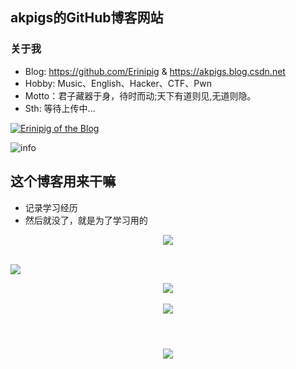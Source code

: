 ## akpigs的GitHub博客网站

### 关于我
- Blog: https://github.com/Erinipig & https://akpigs.blog.csdn.net
- Hobby: Music、English、Hacker、CTF、Pwn
- Motto：君子藏器于身，待时而动;天下有道则见,无道则隐。
- Sth: 等待上传中...

<a href="https://github.com/Erinipig"><img align="center" src="https://github-readme-stats.vercel.app/api?username=Erinipig&show_icons=true&include_all_commits=true&theme=vue&hide_border=true" alt="Erinipig of the Blog" /></a><br/>


![info](https://github-readme-stats.vercel.app/api?username=Erinipig&show_icons=true&count_private=true&hide=prs&theme=radical) 
<br/>

## 这个博客用来干嘛
- 记录学习经历
- 然后就没了，就是为了学习用的
<div align="center">
	<img  src="https://github-readme-stats.vercel.app/api/top-langs/?username=Erinipig&hide_title=true&hide_border=true&layout=compact&langs_count=6&text_color=000&icon_color=fff&bg_color=0,52fa5a,4dfcff,c64dff&theme=graywhite" />
</div> <br />


![](https://visitor-badge.glitch.me/badge?page_id=CasterWx.readme) 
<br/>

<div align="center">
	<img src="https://activity-graph.herokuapp.com/graph?username=Erinipig&theme=xcode" />
</div> <br/>

<div align="center">
	<img  src="https://github-readme-streak-stats.herokuapp.com/?user=Erinipig" />
</div><br/>



<h1 align="center">
	<a href="https://sunguoqi.com/">
		<img src="https://readme-typing-svg.herokuapp.com/?lines=AdvancingKnowledgeTransformLives(%22Hello%2C%20游客!%22);Erinipig祝您今天愉快!&center=true&size=27">
	</a>
</h1>

<!--
**Erinipig/Erinipig** is a ✨ _special_ ✨ repository because its `README.md` (this file) appears on your GitHub profile.

Here are some ideas to get you started:

- 🔭 I’m currently working on ...
- 🌱 I’m currently learning ...
- 👯 I’m looking to collaborate on ...
- 🤔 I’m looking for help with ...
- 💬 Ask me about ...
- 📫 How to reach me: ...
- 😄 Pronouns: ...
- ⚡ Fun fact: ...

-->
